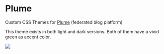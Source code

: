 # Plume
Custom CSS Themes for <a href="https://joinplu.me/">Plume</a> (federated blog platform)

This theme exists in both light and dark versions. Both of them have a vivid green as accent color.

<img src="https://repository-images.githubusercontent.com/193919855/d242f880-982f-11e9-8adf-8947a44be51d">

